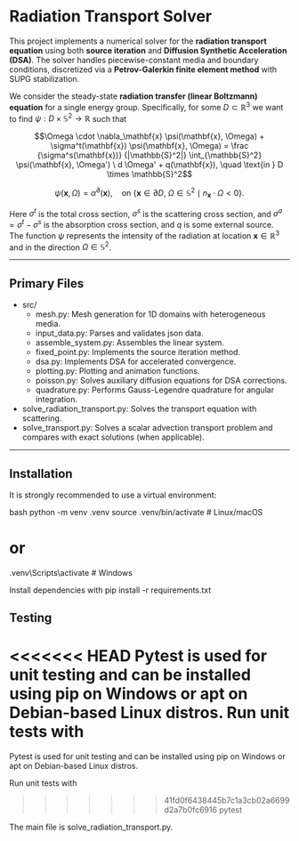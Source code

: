 <html>
<head>
  <meta charset="UTF-8">
  <title>MathJax Brackets</title>
  <script async src="https://cdn.jsdelivr.net/npm/mathjax@3/es5/tex-mml-chtml.js"></script>
</head>
<body>
  
# Radiation Transport Solver

This project implements a numerical solver for the **radiation transport equation** using both **source iteration** and **Diffusion Synthetic Acceleration (DSA)**. The solver handles piecewise-constant media and boundary conditions, discretized via a **Petrov-Galerkin finite element method** with SUPG stabilization.

We consider the steady-state **radiation transfer (linear Boltzmann) equation** for a single energy group.
Specifically, for some $D\subset \mathbb{R}^3$ we want to find $\psi : D \times \mathbb{S}^2 \rightarrow \mathbb{R}$ such that

$$\Omega \cdot \nabla_\mathbf{x} \psi(\mathbf{x}, \Omega) + \sigma^t(\mathbf{x}) \psi(\mathbf{x}, \Omega) = \frac {\sigma^s(\mathbf{x})} {|\mathbb{S}^2|} \int_{\mathbb{S}^2} \psi(\mathbf{x}, \Omega') \ d \Omega' + q(\mathbf{x}), \quad \text{in } D \times \mathbb{S}^2$$

$$\psi(\mathbf{x}, \Omega) =  \alpha^\partial(\mathbf{x}),\quad 
\text{on } \{\mathbf{x} \in \partial D,\: \Omega \in \mathbb{S}^2 \mid n_\mathbf{x} \cdot \Omega < 0 \}.$$

Here $\sigma^t$ is the total cross section, $\sigma^s$ is the scattering cross section, and $\sigma^a = \sigma^t - \sigma^s$ is the absorption cross section, and $q$ is some external source. The function $\psi$ represents the intensity of the radiation at location $\mathbf{x}\in \mathbb{R}^3$ and in the direction $\Omega\in \mathbb{S}^2$.

---

## Primary Files
- src/
  - mesh.py: Mesh generation for 1D domains with heterogeneous media.
  - input_data.py: Parses and validates json data.
  - assemble_system.py: Assembles the linear system.
  - fixed_point.py: Implements the source iteration method.
  - dsa.py: Implements DSA for accelerated convergence.
  - plotting.py: Plotting and animation functions.
  - poisson.py: Solves auxiliary diffusion equations for DSA corrections.
  - quadrature.py: Performs Gauss-Legendre quadrature for angular integration.
- solve_radiation_transport.py: Solves the transport equation with scattering.
- solve_transport.py: Solves a scalar advection transport problem and compares with exact solutions (when applicable).

---

## Installation

It is strongly recommended to use a virtual environment:

bash
python -m venv .venv
source .venv/bin/activate       # Linux/macOS
# or
.venv\Scripts\activate          # Windows

Install dependencies with
pip install -r requirements.txt


## Testing
<<<<<<< HEAD
Pytest is used for unit testing and can be installed using pip on Windows or apt on Debian-based Linux distros. Run unit tests with
=======

Pytest is used for unit testing and can be installed using pip on Windows or apt on Debian-based Linux distros.

Run unit tests with
>>>>>>> 41fd0f6438445b7c1a3cb02a6699d2a7b0fc6916
pytest

The main file is solve_radiation_transport.py.
